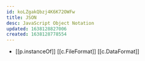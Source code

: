 ```yaml
---
id: koLZgakQbzj4K6K72OWFw
title: JSON
desc: JavaScript Object Notation
updated: 1638128827006
created: 1638128778554
---
```



- [[p.instanceOf]] [[c.FileFormat]] [[c.DataFormat]]
